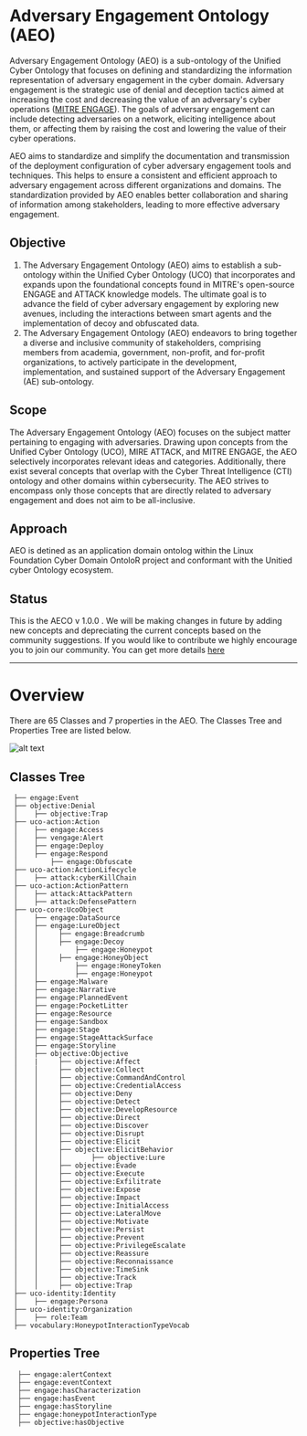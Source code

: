 # Adversary Engagement Ontology (AEO) #

Adversary Engagement Ontology (AEO) is a sub-ontology of the Unified Cyber Ontology that focuses on defining and standardizing the information representation of adversary engagement in the cyber domain. Adversary engagement is the strategic use of denial and deception tactics aimed at increasing the cost and decreasing the value of an adversary's cyber operations ([MITRE ENGAGE](https://engage.mitre.org/)). The goals of adversary engagement can include detecting adversaries on a network, eliciting intelligence about them, or affecting them by raising the cost and lowering the value of their cyber operations.

AEO aims to standardize and simplify the documentation and transmission of the deployment configuration of cyber adversary engagement tools and techniques. This helps to ensure a consistent and efficient approach to adversary engagement across different organizations and domains. The standardization provided by AEO enables better collaboration and sharing of information among stakeholders, leading to more effective adversary engagement.


## Objective ##

1. The Adversary Engagement Ontology (AEO) aims to establish a sub-ontology within the Unified Cyber Ontology (UCO) that incorporates and expands upon the foundational concepts found in MITRE's open-source ENGAGE and ATTACK knowledge models. The ultimate goal is to advance the field of cyber adversary engagement by exploring new avenues, including the interactions between smart agents and the implementation of decoy and obfuscated data.
2. The Adversary Engagement Ontology (AEO) endeavors to bring together a diverse and inclusive community of stakeholders, comprising members from academia, government, non-profit, and for-profit organizations, to actively participate in the development, implementation, and sustained support of the Adversary Engagement (AE) sub-ontology.


## Scope ##
The Adversary Engagement Ontology (AEO) focuses on the subject matter pertaining to engaging with adversaries. Drawing upon concepts from the Unified Cyber Ontology (UCO), MIRE ATTACK, and MITRE ENGAGE, the AEO selectively incorporates relevant ideas and categories. Additionally, there exist several concepts that overlap with the Cyber Threat Intelligence (CTI) ontology and other domains within cybersecurity. The AEO strives to encompass only those concepts that are directly related to adversary engagement and does not aim to be all-inclusive.


## Approach ##

AEO is detined as an application domain ontolog within the Linux Foundation Cyber Domain OntoloR project and conformant with the Unitied cyber Ontology ecosystem. 

## Status ##
This is the AECO v 1.0.0 . We will be making changes in future by adding new concepts and depreciating the current concepts based on the community suggestions. If you would like to contribute we highly encourage you to join our community. You can get more details [here](https://aeontology.sail-lab.org/)



- - - - 

# Overview #

There are 65 Classes and 7 properties in the AEO. The Classes Tree and Properties Tree are listed below. 

![alt text](https://github.com/UNHSAILLab/ae_ontology/blob/main/ae_diagram.PNG?raw=true)

## Classes Tree ##
 ```
  ├── engage:Event
  ├── objective:Denial
  │    ├── objective:Trap
  ├── uco-action:Action
  │    ├── engage:Access
  │    ├── vengage:Alert
  │    ├── engage:Deploy
  │    ├── engage:Respond
  │        ├── engage:Obfuscate
  ├── uco-action:ActionLifecycle
  │    ├── attack:cyberKillChain
  ├── uco-action:ActionPattern
  │    ├── attack:AttackPattern
  │    ├── attack:DefensePattern
  ├── uco-core:UcoObject
  │    ├── engage:DataSource
  │    ├── engage:LureObject
  │    │     ├── engage:Breadcrumb
  │    │     ├── engage:Decoy
  │    │         ├── engage:Honeypot
  │    │     ├── engage:HoneyObject
  │    │         ├── engage:HoneyToken
  │    │         ├── engage:Honeypot
  │    ├── engage:Malware
  │    ├── engage:Narrative
  │    ├── engage:PlannedEvent
  │    ├── engage:PocketLitter
  │    ├── engage:Resource
  │    ├── engage:Sandbox
  │    ├── engage:Stage
  │    ├── engage:StageAttackSurface
  │    ├── engage:Storyline
  │    ├── objective:Objective
  │    |     ├── objective:Affect
  │    │     ├── objective:Collect
  │    │     ├── objective:CommandAndControl
  │    │     ├── objective:CredentialAccess
  │    │     ├── objective:Deny
  │    │     ├── objective:Detect
  │    │     ├── objective:DevelopResource
  │    │     ├── objective:Direct
  │    │     ├── objective:Discover
  │    │     ├── objective:Disrupt
  │    │     ├── objective:Elicit
  │    │     ├── objective:ElicitBehavior
  │    │     │       ├── objective:Lure
  │    │     ├── objective:Evade
  │    │     ├── objective:Execute
  │    │     ├── objective:Exfilitrate
  │    │     ├── objective:Expose
  │    │     ├── objective:Impact
  │    │     ├── objective:InitialAccess
  │    │     ├── objective:LateralMove
  │    │     ├── objective:Motivate
  │    │     ├── objective:Persist
  │    │     ├── objective:Prevent
  │    │     ├── objective:PrivilegeEscalate
  │    │     ├── objective:Reassure
  │    │     ├── objective:Reconnaissance
  │    │     ├── objective:TimeSink
  │    │     ├── objective:Track
  │    │     ├── objective:Trap
  ├── uco-identity:Identity
  │    ├── engage:Persona
  ├── uco-identity:Organization
  │    ├── role:Team
  ├── vocabulary:HoneypotInteractionTypeVocab
```

## Properties Tree ##
```
  ├── engage:alertContext
  ├── engage:eventContext
  ├── engage:hasCharacterization
  ├── engage:hasEvent
  ├── engage:hasStoryline
  ├── engage:honeypotInteractionType
  ├── objective:hasObjective
```


